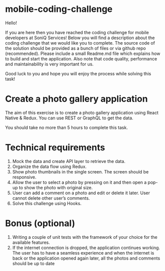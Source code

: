 # mobile-coding-challenge


Hello!

If you are here then you have reached the coding challenge for mobile developers at SoniQ Services! Below you will find a description about the coding challenge that we would like you to complete.
The source code of the solution should be provided as a bunch of files or via github repo (recommended). Please include a small Readme.md file which explains how to build and start the application. Also note that code quality, performance and maintainability is very important for us.

Good luck to you and hope you will enjoy the process while solving this task!


# Create a photo gallery application

The aim of this exercise is to create a photo gallery application using React Native & Redux. You can use REST or GraphQL to get the data.

You should take no more than 5 hours to complete this task.


# Technical requirements

1. Mock the data and create API layer to retrieve the data.
2. Organize the data flow using Redux.
3. Show photo thumbnails in the single screen. The screen should be responsive.
4. Allow the user to select a photo by pressing on it and then open a pop-up to show the photo with original size.
5. User can add a comment on a photo and edit or delete it later. User cannot delete other user’s comments.
6. Solve this challenge using Hooks.


# Bonus (optional)

1. Writing a couple of unit tests with the framework of your choice for the available features.
3. If the internet connection is dropped, the application continues working. The user has to have a seamless experience and when the internet is back or the application opened again later, all the photos and comments should be up to date
